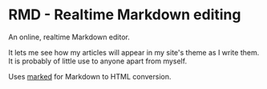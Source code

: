 RMD - Realtime Markdown editing
===============================
An online, realtime Markdown editor.

It lets me see how my articles will appear in my site's theme as I write them. It is probably of little use to anyone apart from myself.

Uses [marked](https://github.com/chjj/marked) for Markdown to HTML conversion.